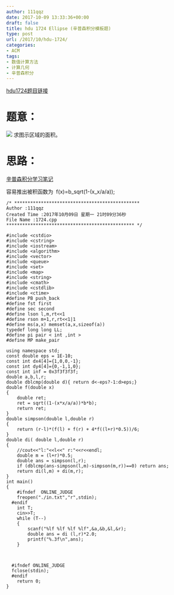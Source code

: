 ```yaml
---
author: 111qqz
date: 2017-10-09 13:33:36+00:00
draft: false
title: hdu 1724 Ellipse (辛普森积分模板题)
type: post
url: /2017/10/hdu-1724/
categories:
- ACM
tags:
- 数值计算方法
- 计算几何
- 辛普森积分
---
```


[hdu1724题目链接](http://acm.split.hdu.edu.cn/showproblem.php?pid=1724)



# 题意：



![](http://acm.split.hdu.edu.cn/data/images/C61-1005-1.JPG)
求图示区域的面积。



# 思路：



[辛普森积分学习笔记](https://111qqz.com/wordpress/2017/10/%E8%BE%9B%E6%99%AE%E6%A3%AE%E7%A7%AF%E5%88%86%E5%AD%A6%E4%B9%A0%E7%AC%94%E8%AE%B0/)

容易推出被积函数为  f(x)=b_sqrt(1-(x_x/a/a));


    
    /* ***********************************************
    Author :111qqz
    Created Time :2017年10月09日 星期一 21时09分36秒
    File Name :1724.cpp
    ************************************************ */
    
    #include <cstdio>
    #include <cstring>
    #include <iostream>
    #include <algorithm>
    #include <vector>
    #include <queue>
    #include <set>
    #include <map>
    #include <string>
    #include <cmath>
    #include <cstdlib>
    #include <ctime>
    #define PB push_back
    #define fst first
    #define sec second
    #define lson l,m,rt<<1
    #define rson m+1,r,rt<<1|1
    #define ms(a,x) memset(a,x,sizeof(a))
    typedef long long LL;
    #define pi pair < int ,int >
    #define MP make_pair
    
    using namespace std;
    const double eps = 1E-10;
    const int dx4[4]={1,0,0,-1};
    const int dy4[4]={0,-1,1,0};
    const int inf = 0x3f3f3f3f;
    double a,b,l,r;
    double dblcmp(double d){ return d<-eps?-1:d>eps;}
    double f(double x)
    {
        double ret;
        ret = sqrt((1-(x*x/a/a))*b*b);
        return ret;
    }
    double simpson(double l,double r)
    {
        return (r-l)*(f(l) + f(r) + 4*f((l+r)*0.5))/6;
    }
    double di( double l,double r)
    {
        //cout<<"l:"<<l<<" r:"<<r<<endl;
        double m = (l+r)*0.5;
        double ans = simpson(l,r);
        if (dblcmp(ans-simpson(l,m)-simpson(m,r))==0) return ans;
        return di(l,m) + di(m,r);
    }
    int main()
    {
        #ifndef  ONLINE_JUDGE 
        freopen("./in.txt","r",stdin);
      #endif
        int T;
        cin>>T;
        while (T--)
        {
            scanf("%lf %lf %lf %lf",&a,&b,&l,&r);
            double ans = di (l,r)*2.0;
            printf("%.3f\n",ans);
        }
    
            
    
      #ifndef ONLINE_JUDGE  
      fclose(stdin);
      #endif
        return 0;
    }
    




